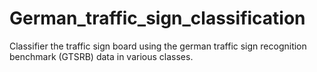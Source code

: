 # German_traffic_sign_classification
Classifier the traffic sign board using the german traffic sign recognition benchmark (GTSRB) data in various classes.
